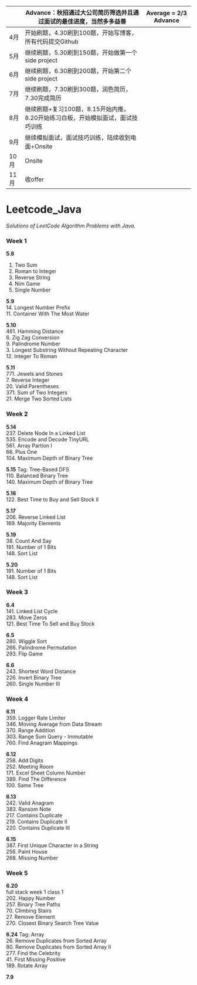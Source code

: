 |     | Advance：秋招通过大公司简历筛选并且通过面试的最佳进度，当然多多益善         | Average = 2/3 Advance |
| --- | --------------------------------------------- | --------------------- |
| 4月  | 开始刷题，4.30刷到100题，开始写博客，所有代码提交Github            |                       |
| 5月  | 继续刷题，5.30刷到150题，开始做第一个side project            |                       |
| 6月  | 继续刷题，6.30刷到200题，开始第二个side project             |                       |
| 7月  | 继续刷题，7.30刷到300题，润色简历，7.30完成简历                 |                       |
| 8月  | 继续刷题+复习100题，8.15开始内推，8.20开始练习白板，开始模拟面试，面试技巧训练 |                       |
| 9月  | 继续模拟面试，面试技巧训练，陆续收到电面+Onsite                   |                       |
| 10月 | Onsite                                        |                       |
| 11月 | 收offer                                        |                       |


# Leetcode_Java
*Solutions of LeetCode Algorithm Problems with Java.*

### Week 1 <br>
**5.8** <br>
1. Two Sum <br>
13. Roman to Integer <br>
344. Reverse String <br>
292. Nim Game <br>
136. Single Number<br>

**5.9** <br>
14. Longest Number Prefix <br>
 11. Container With The Most Water <br>

**5.10** <br>
 461. Hamming Distance <br>
 6. Zig Zag Conversion <br>
 9. Palindrome Number <br>
 3. Longest Substring Without Repeating Character <br>
 12. Integer To Roman

**5.11** <br>
 771. Jewels and Stones <br>
 7. Reverse Integer <br>
 20. Valid Parentheses <br>
 371. Sum of Two Integers <br>
 21. Merge Two Sorted Lists <br>

### Week 2 <br>
**5.14** <br>
 237. Delete Node In a Linked List <br>
 535. Encode and Decode TinyURL <br>
 561. Array Partion I <br>
 66. Plus One  <br>
 104. Maximum Depth of Binary Tree <br>

**5.15** Tag: Tree-Based DFS <br> 
 110. Balanced Binary Tree <br>
 140. Maximum Depth of Binary Tree <br>

**5.16** <br>
 122. Best Time to Buy and Sell Stock II <br>

**5.17** <br>
 206. Reverse Linked List <br>
 169. Majority Elements <br>

**5.19** <br>
 38. Count And Say <br>
 191. Number of 1 Bits <br>
 148. Sort List <br>

**5.20** <br>
 191. Number of 1 Bits <br>
 148. Sort List <br>

### Week 3 <br>
**6.4** <br>
 141. Linked List Cycle <br>
 283. Move Zeros <br>
 121. Best Time To Sell and Buy Stock <br>

**6.5** <br>
 280. Wiggle Sort <br>
 266. Palindrome Permutation <br>
 293. Flip Game <br>

**6.6** <br>
 243. Shortest Word Distance <br>
 226. Invert Binary Tree <br>
 260. Single Number III <br>

### Week 4 <br>
**6.11** <br>
 359. Logger Rate Limiter <br>
 346. Moving Average from Data Stream <br>
 370. Range Addition <br>
 303. Range Sum Query - Immutable <br>
 760. Find Anagram Mappings <br>

**6.12** <br>
 258. Add Digits <br>
 252. Meeting Room <br>
 171. Excel Sheet Column Number <br>
 389. Find The Difference <br>
 100. Same Tree <br>

**6.13** <br>
 242. Valid Anagram <br>
 383. Ransom Note <br>
 217. Contains Duplicate <br>
 219. Contains Duplicate II <br>
 220. Contains Duplicate III <br>
 
 **6.15** <br>
 387. First Unique Character in a String <br>
 256. Paint House <br>
 268. Missing Number <br>
 
 ### Week 5 <br>
 
 **6.20** <br>
 full stack week 1 class 1 <br>
 202. Happy Number <br>
 257. Binary Tree Paths <br>
 70. Climbing Stairs <br>
 27. Remove Element <br>
 270. Closest Binary Search Tree Value <br>
 
 **6.24** Tag: Array <br> 
 26. Remove Duplicates from Sorted Array <br>
 80. Remove Duplicates from Sorted Array II <br>
 277. Find the Celebrity <br>
 41. First Missing Positive <br>
 189. Rotate Array <br>
 
**7.9** 

